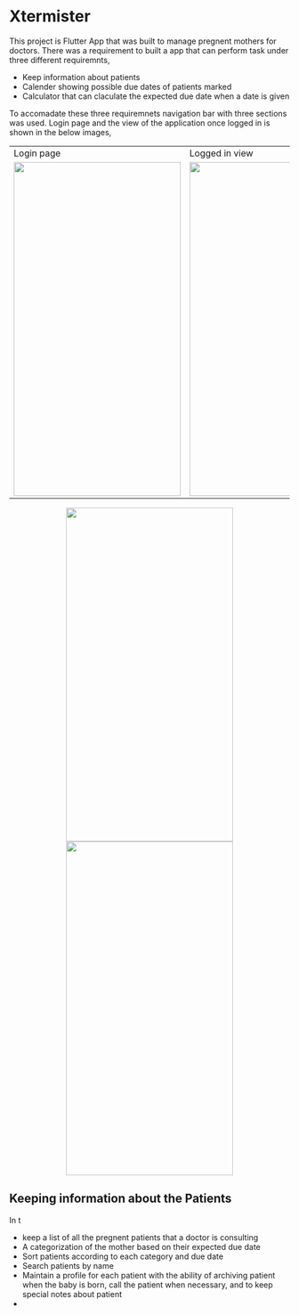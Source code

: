 # Xtermister

This project is Flutter App that was built to manage pregnent mothers for doctors. There was a requirement to built a app that can perform task under three different requiremnts,
* Keep information about patients
* Calender showing possible due dates of patients marked
* Calculator that can claculate the expected due date when a date is given

To accomadate these three requiremnets navigation bar with three sections was used. Login page and the view of the application once logged in is shown in the below images,
<table>
  <tr>
    <td>Login page</td>
     <td>Logged in view</td>
  </tr>
  <tr>
    <td><image src = https://github.com/vihan125/Xtermister/blob/main/Demonstration/Images/log%20in.jpeg width="300" height="600"></td>
    <td><image src = https://github.com/vihan125/Xtermister/blob/main/Demonstration/Images/list.png width="300" height = "600"></td>
  </tr>
 </table>
 
<p align="middle">
    <image src = https://github.com/vihan125/Xtermister/blob/main/Demonstration/Images/log%20in.jpeg width="300" height="600">
    <image src = https://github.com/vihan125/Xtermister/blob/main/Demonstration/Images/list.png width="300" height = "600">
</p>

## Keeping information about the Patients

In t
* keep a list of all the pregnent patients that a doctor is consulting
* A categorization of the mother based on their expected  due date
* Sort patients according to each category and due date
* Search patients by name
* Maintain a profile for each patient with the ability of archiving patient when the baby is born, call the patient when necessary, and to keep special notes about patient
* 
